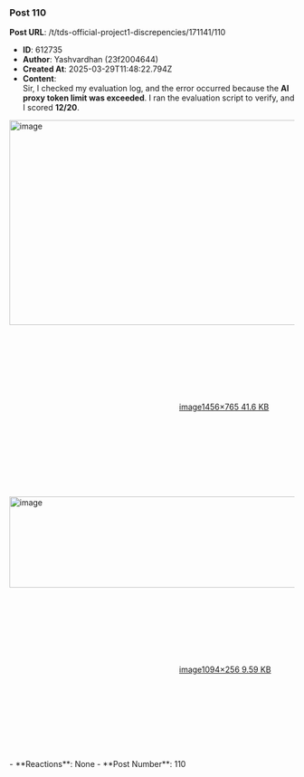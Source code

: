 ### Post 110
**Post URL**: /t/tds-official-project1-discrepencies/171141/110
- **ID**: 612735
- **Author**: Yashvardhan (23f2004644)
- **Created At**: 2025-03-29T11:48:22.794Z
- **Content**:  
  Sir, I checked my evaluation log, and the error occurred because the <strong>AI proxy token limit was exceeded</strong>. I ran the evaluation script to verify, and I scored <strong>12/20</strong>.<br>
<div class="lightbox-wrapper"><a class="lightbox" href="https://europe1.discourse-cdn.com/flex013/uploads/iitm/original/3X/7/3/73d3123eb9274a1374ee2ee10f20e9a269c283f8.png" data-download-href="/uploads/short-url/gwD7SZY75yucA5CeD6a6hXj3CuA.png?dl=1" title="image" rel="noopener nofollow ugc"><img src="https://europe1.discourse-cdn.com/flex013/uploads/iitm/original/3X/7/3/73d3123eb9274a1374ee2ee10f20e9a269c283f8.png" alt="image" data-base62-sha1="gwD7SZY75yucA5CeD6a6hXj3CuA" width="690" height="362" data-dominant-color="F5F5F5"><div class="meta"><svg class="fa d-icon d-icon-far-image svg-icon" aria-hidden="true"><use href="#far-image"></use></svg><span class="filename">image</span><span class="informations">1456×765 41.6 KB</span><svg class="fa d-icon d-icon-discourse-expand svg-icon" aria-hidden="true"><use href="#discourse-expand"></use></svg></div></a></div>
<div class="lightbox-wrapper"><a class="lightbox" href="https://europe1.discourse-cdn.com/flex013/uploads/iitm/original/3X/9/4/941a71108a292d453f81c1bd42681cdc91acb222.png" data-download-href="/uploads/short-url/l8bjD57G9c5qcDceIuFC3WTZPyi.png?dl=1" title="image" rel="noopener nofollow ugc"><img src="https://europe1.discourse-cdn.com/flex013/uploads/iitm/original/3X/9/4/941a71108a292d453f81c1bd42681cdc91acb222.png" alt="image" data-base62-sha1="l8bjD57G9c5qcDceIuFC3WTZPyi" width="690" height="161" data-dominant-color="080A0F"><div class="meta"><svg class="fa d-icon d-icon-far-image svg-icon" aria-hidden="true"><use href="#far-image"></use></svg><span class="filename">image</span><span class="informations">1094×256 9.59 KB</span><svg class="fa d-icon d-icon-discourse-expand svg-icon" aria-hidden="true"><use href="#discourse-expand"></use></svg></div></a></div>
- **Reactions**: None
- **Post Number**: 110

